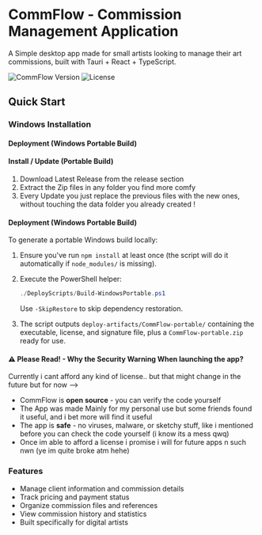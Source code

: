# CommFlow - Commission Management Application

A Simple desktop app made for small artists looking to manage their art commissions, built with Tauri + React + TypeScript.

![CommFlow Version](https://img.shields.io/badge/version-0.6.1-blue)
![License](https://img.shields.io/badge/license-MIT-green)

## Quick Start

### Windows Installation
#### Deployment (Windows Portable Build)
#### Install / Update (Portable Build)

1. Download Latest Release from the release section
2. Extract the Zip files in any folder you find more comfy
3. Every Update you just replace the previous files with the new ones, without touching the data folder you already created !

#### Deployment (Windows Portable Build)

To generate a portable Windows build locally:

1. Ensure you've run `npm install` at least once (the script will do it automatically if `node_modules/` is missing).
2. Execute the PowerShell helper:

	```powershell
	./DeployScripts/Build-WindowsPortable.ps1
	```

	Use `-SkipRestore` to skip dependency restoration.
3. The script outputs `deploy-artifacts/CommFlow-portable/` containing the executable, license, and signature file, plus a `CommFlow-portable.zip` ready for use.

#### ⚠️ Please Read! - Why the Security Warning When launching the app?

Currently i cant afford any kind of license.. but that might change in the future but for now -->

- CommFlow is **open source** - you can verify the code yourself
- The App was made Mainly for my personal use but some friends found it useful, and i bet more will find it useful
- The app is **safe** - no viruses, malware, or sketchy stuff, like i mentioned before you can check the code yourself (i know its a mess qwq)
- Once im able to afford a license i promise i will for future apps n such nwn (ye im quite broke atm hehe)

### Features
-  Manage client information and commission details
-  Track pricing and payment status
-  Organize commission files and references
-  View commission history and statistics
-  Built specifically for digital artists
